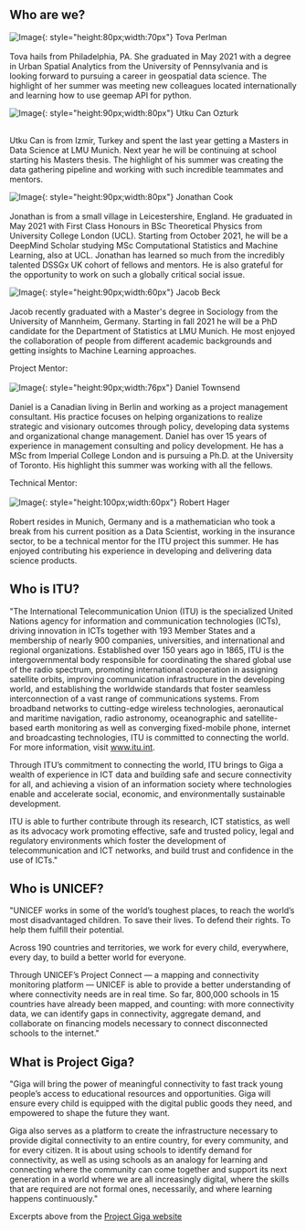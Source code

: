 
## Who are we?

![Image](Images/cropped.jpg){: style="height:80px;width:70px"} Tova Perlman <br></br>
Tova hails from Philadelphia, PA. She graduated in May 2021 with a degree in Urban Spatial Analytics from the University of Pennsylvania and is looking forward to pursuing a career in geospatial data science. The highlight of her summer was meeting new colleagues located internationally and learning how to use geemap API for python. 

![Image](Images/utku_bio_pic.png){: style="height:90px;width:80px"} Utku Can Ozturk<br></br>

Utku Can is from Izmir, Turkey and spent the last year getting a Masters in Data Science at LMU Munich. Next year he will be continuing at school starting his Masters thesis. The highlight of his summer was creating the data gathering pipeline and working with such incredible teammates and mentors.

![Image](Images/jonny_photo.jpg){: style="height:90px;width:80px"} Jonathan Cook <br></br>
Jonathan is from a small village in Leicestershire, England. He graduated in May 2021 with First Class Honours in BSc Theoretical Physics from University College London (UCL). Starting from October 2021, he will be a DeepMind Scholar studying MSc Computational Statistics and Machine Learning, also at UCL. Jonathan has learned so much from the incredibly talented DSSGx UK cohort of fellows and mentors. He is also grateful for the opportunity to work on such a globally critical social issue.

![Image](Images/image0.jpeg){: style="height:90px;width:60px"} Jacob Beck <br></br>
Jacob recently graduated with a Master's degree in Sociology from the University of Mannheim, Germany. Starting in fall 2021 he will be a PhD candidate for the Department of Statistics at LMU Munich. He most enjoyed the collaboration of people from different academic backgrounds and getting insights to Machine Learning approaches. 


Project Mentor:<br></br>
![Image](Images/Daniel_bio_pic.jpg){: style="height:90px;width:76px"} Daniel Townsend <br></br>
Daniel is a Canadian living in Berlin and working as a project management consultant. His practice focuses on helping organizations to realize strategic and visionary outcomes through policy, developing data systems  and organizational change management. Daniel has over 15 years of experience in management consulting and policy development. He has a MSc from Imperial College London and is pursuing a Ph.D. at the University of Toronto. His highlight this summer was working with all the fellows. 

Technical Mentor: <br></br>
![Image](Images/ROBERT_HAGER_smaller.jpg){: style="height:100px;width:60px"} Robert Hager <br></br>
Robert resides in Munich, Germany and is a mathematician who took a break from his current position as a Data Scientist, working in the insurance sector, to be a technical mentor for the ITU project this summer. He has enjoyed contributing his experience in developing and delivering data science products.


## Who is ITU?

"The International Telecommunication Union (ITU) is the specialized United Nations agency for information and communication technologies (ICTs), driving innovation in ICTs together with 193 Member States and a membership of nearly 900 companies, universities, and international and regional organizations. Established over 150 years ago in 1865, ITU is the intergovernmental body responsible for coordinating the shared global use of the radio spectrum, promoting international cooperation in assigning satellite orbits, improving communication infrastructure in the developing world, and establishing the worldwide standards that foster seamless interconnection of a vast range of communications systems. From broadband networks to cutting-edge wireless technologies, aeronautical and maritime navigation, radio astronomy, oceanographic and satellite-based earth monitoring as well as converging fixed-mobile phone, internet and broadcasting technologies, ITU is committed to connecting the world. For more information, visit www.itu.int.

Through ITU’s commitment to connecting the world, ITU brings to Giga a wealth of experience in ICT data and building safe and secure connectivity for all, and achieving a vision of an information society where technologies enable and accelerate social, economic, and environmentally sustainable development.

ITU is able to further contribute through its research, ICT statistics, as well as its advocacy work promoting effective, safe and trusted policy, legal and regulatory environments which foster the development of telecommunication and ICT networks, and build trust and confidence in the use of ICTs."

## Who is UNICEF?

"UNICEF works in some of the world’s toughest places, to reach the world’s most disadvantaged children. To save their lives. To defend their rights. To help them fulfill their potential. 

Across 190 countries and territories, we work for every child, everywhere, every day, to build a better world for everyone. 

Through UNICEF’s Project Connect — a mapping and connectivity monitoring platform — UNICEF is able to provide a better understanding of where connectivity needs are in real time. So far, 800,000 schools in 15 countries have already been mapped, and counting: with more connectivity data, we can identify gaps in connectivity, aggregate demand, and collaborate on financing models necessary to connect disconnected schools to the internet."

## What is Project Giga?

"Giga will bring the power of meaningful connectivity to fast track young people’s access to educational resources and opportunities.
Giga will ensure every child is equipped with the digital public goods they need, and empowered to shape the future they want. 

Giga also serves as a platform to create the infrastructure necessary to provide digital connectivity to an entire country, for every community, and for every citizen. It is about using schools to identify demand for connectivity, as well as using schools as an analogy for learning and connecting where the community can come together and support its next generation in a world where we are all increasingly digital, where the skills that are required are not formal ones, necessarily, and where learning happens continuously."

Excerpts above from the [Project Giga website](https://gigaconnect.org/about/)
